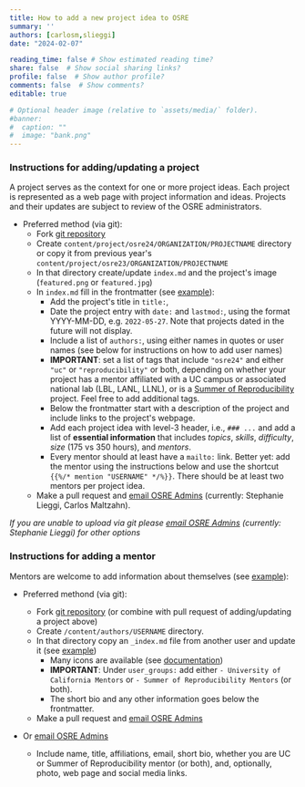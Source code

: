 ```yaml
---
title: How to add a new project idea to OSRE
summary: ''
authors: [carlosm,slieggi]
date: "2024-02-07"

reading_time: false # Show estimated reading time?
share: false  # Show social sharing links?
profile: false  # Show author profile?
comments: false  # Show comments?
editable: true

# Optional header image (relative to `assets/media/` folder).
#banner:
#  caption: ""
#  image: "bank.png"
---
```


### Instructions for adding/updating a project

A project serves as the context for one or more project ideas. Each project is represented as a web page with project information and ideas. Projects and their updates are subject to review of the OSRE administrators. 

- Preferred method (via git):
  - Fork [git repository](https://github.com/ucsc-ospo/ucsc-ospo.github.io)
  - Create `content/project/osre24/ORGANIZATION/PROJECTNAME` directory or copy it from previous year's `content/project/osre23/ORGANIZATION/PROJECTNAME`
  - In that directory create/update `index.md` and the project's image (`featured.png` or `featured.jpg`) 
  - In `index.md` fill in the frontmatter (see [example](https://raw.githubusercontent.com/ucsc-ospo/ucsc-ospo.github.io/main/content/project/osre22/ucsc/polyphorm/index.md)):
    - Add the project's title in `title:`, 
    - Date the project entry with `date:` and `lastmod:`, using the format YYYY-MM-DD, e.g. `2022-05-27`. Note that projects dated in the future will not display.
    - Include a list of `authors:`, using either names in quotes or user names (see below for instructions on how to add user names)
    - **IMPORTANT**: set a list of tags that include `"osre24"` and either `"uc"` or `"reproducibility"` or both, depending on whether your project has a mentor affiliated with a UC campus or associated national lab (LBL, LANL, LLNL), or is a [Summer of Reproducibility](/sor) project. Feel free to add additional tags.
    - Below the frontmatter start with a description of the project and include links to the project's webpage. 
    - Add each project idea with level-3 header, i.e., `### ...` and add a list of **essential information** that includes *topics*, *skills*, *difficulty*, *size* (175 vs 350 hours), and *mentors*.
    - Every mentor should at least have a `mailto:` link. Better yet: add the mentor using the instructions below and use the shortcut `{{%/* mention "USERNAME" */%}}`. There should be at least two mentors per project idea.
  - Make a pull request and [email OSRE Admins](mailto:ospo-info-group@ucsc.edu) (currently: Stephanie Lieggi, Carlos Maltzahn).

*If you are unable to upload via git please [email OSRE Admins](mailto:ospo-info-group@ucsc.edu) (currently: Stephanie Lieggi) for other options*
  
### Instructions for adding a mentor

Mentors are welcome to add information about themselves (see [example](https://ospo.ucsc.edu/author/stephanie-lieggi/)): 

- Preferred methond (via git): 
  - Fork [git repository](https://github.com/ucsc-ospo/ucsc-ospo.github.io) (or combine with pull request of adding/updating a project above)
  - Create `/content/authors/USERNAME` directory.
  - In that directory copy an `_index.md` file from another user and update it (see [example](https://raw.githubusercontent.com/ucsc-ospo/ucsc-ospo.github.io/main/content/authors/slieggi/_index.md))
    - Many icons are available (see [documentation](https://wowchemy.com/docs/getting-started/page-builder/#icons))
    - **IMPORTANT**: Under `user_groups:` add either `- University of California Mentors` or `- Summer of Reproducibility Mentors` (or both).
    - The short bio and any other information goes below the frontmatter.
  - Make a pull request and [email OSRE Admins](mailto:ospo-info-group@ucsc.edu)
 
- Or [email OSRE Admins](mailto:ospo-info-group@ucsc.edu)
  - Include name, title, affiliations, email, short bio, whether you are UC or Summer of Reproducibility mentor (or both), and, optionally, photo, web page and social media links.

